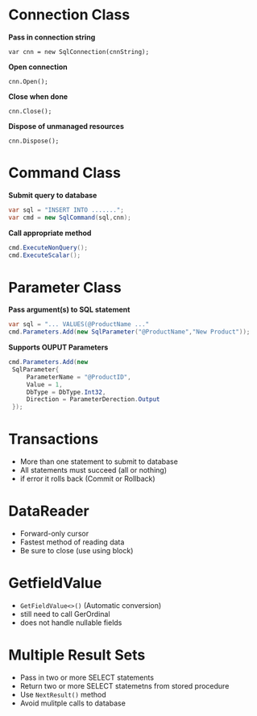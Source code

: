 # Connection Class

**Pass in connection string**

`var cnn = new SqlConnection(cnnString);`

**Open connection**

`cnn.Open();`

**Close when done**

`cnn.Close();`

**Dispose of unmanaged resources**

`cnn.Dispose();`

# Command Class

**Submit query to database**

```csharp
var sql = "INSERT INTO .......";
var cmd = new SqlCommand(sql,cnn);
```

**Call appropriate method**

```csharp
cmd.ExecuteNonQuery();
cmd.ExecuteScalar();
```

# Parameter Class

**Pass argument(s) to SQL statement**

```csharp
var sql = "... VALUES(@ProductName ..."
cmd.Parameters.Add(new SqlParameter("@ProductName","New Product"));
```

**Supports OUPUT Parameters**

```csharp
cmd.Parameters.Add(new
 SqlParameter{
     ParameterName = "@ProductID",
     Value = 1,
     DbType = DbType.Int32,
     Direction = ParameterDerection.Output
 });
```

# Transactions

- More than one statement to submit to database
- All statements must succeed (all or nothing)
- if error it rolls back (Commit or Rollback)

# DataReader

- Forward-only cursor
- Fastest method of reading data
- Be sure to close (use using block)

# GetfieldValue

- `GetFieldValue<>()` (Automatic conversion)
- still need to call GerOrdinal
- does not handle nullable fields

# Multiple Result Sets
- Pass in two or more SELECT statements
- Return two or more SELECT statemetns from stored procedure
- Use `NextResult()` method
- Avoid mulitple calls to database